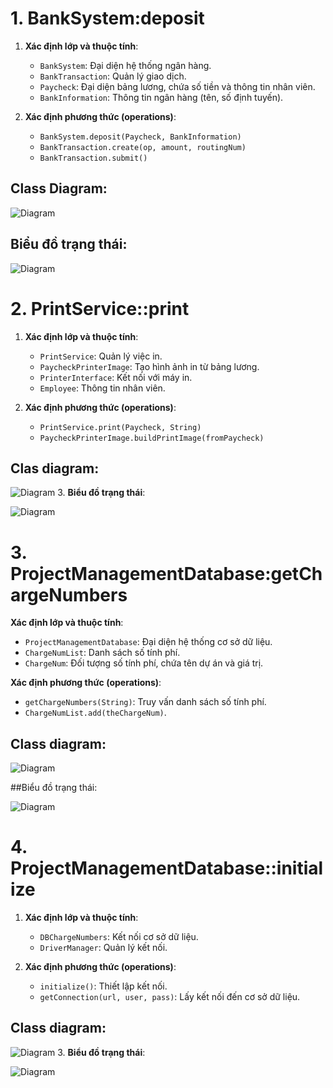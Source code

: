 # 1. **BankSystem:deposit**
1. **Xác định lớp và thuộc tính**:
   - `BankSystem`: Đại diện hệ thống ngân hàng.
   - `BankTransaction`: Quản lý giao dịch.
   - `Paycheck`: Đại diện bảng lương, chứa số tiền và thông tin nhân viên.
   - `BankInformation`: Thông tin ngân hàng (tên, số định tuyến).

2. **Xác định phương thức (operations)**:
   - `BankSystem.deposit(Paycheck, BankInformation)`
   - `BankTransaction.create(op, amount, routingNum)`
   - `BankTransaction.submit()`
## Class Diagram:
![Diagram](https://www.planttext.com/api/plantuml/png/T58xRiCm3Drr2euEO5z0Gn5qA90bA93k1YsphH7h0uaQZA8dwz0ZzGgrOgjL74GJGRqF7wMVh-zzOFGSzIZKY2708vhpQGfC6Zu4fDEJis7Wok6atacT9JolLGtTZ3wOLoill5HvZJnOinEVeb1yyMW2gdIJPPKdPAgiat1YFvYt6b3RQ5Z2qsYHQ_0syjm_HfqXkuKQOgVdWGgFFD4gtbmfBItIRhGJqQ7FQejOsmvcuBQjDkwt-4sc8cssJUiuegOhX-O_HqV-ZlcMMQOlM9SHYYTg7cxMAo462cBRdf5_IvBWl5KKxk2suLP5iIVJfu_o2m00__y30000)
## Biểu đồ trạng thái:
![Diagram](https://www.planttext.com/api/plantuml/png/UhzxlqDnIM9HIMbk3bUqLgo2hgwTWcTAJYeN5uW4SqEA4lEA4vDBClFpd8jI4qjIKnIi59B1B0rDBYooQ9g2IvDoCqiWseh1R5Hj27cGHf0Zh1HA4D8AoVcv1Jcf9K0dEQJcfO0S2W000F__0m00)
# 2. **PrintService::print**
1. **Xác định lớp và thuộc tính**:
   - `PrintService`: Quản lý việc in.
   - `PaycheckPrinterImage`: Tạo hình ảnh in từ bảng lương.
   - `PrinterInterface`: Kết nối với máy in.
   - `Employee`: Thông tin nhân viên.

2. **Xác định phương thức (operations)**:
   - `PrintService.print(Paycheck, String)`
   - `PaycheckPrinterImage.buildPrintImage(fromPaycheck)`
## Clas diagram:
![Diagram](https://www.planttext.com/api/plantuml/png/T951Ri8m44NtFiKiGKeka0L2NLHYWoh11IREj8s8FP5dl8WG9sF1aRW22Ks20TNBxpzl_hUlvyjQ58D6rnZRe0Xye3_iEb5oS3HmFnMrBBKklh2plsGFsTsqyTyS76hDVcbE9XdV1_I2ThYP6JOGAYsuBM2deVO_6Q3ZwBM0puPHCmWSjTUtqKsMvJWhiNJz-cJBb6J4vy-iKIFNDjmHRQe9-1mpAJ1pobxVegDvuaz-P2iffBJajV9yzTQ-W2WavbKUh7E50jh0bkG_uslKaRacNms_TWC00F__0m00)
3. **Biểu đồ trạng thái**:
  
![Diagram](https://www.planttext.com/api/plantuml/png/UhzxlqDnIM9HIMbk3XUGKPAge1HGb5gGM9IPbwwaa5Yi0E8XP3BpIX0IG0vCnZa_jo0djIGr1Ipbaf-NoiKLhHMheAjh1p41H41vG6qALWh1gNaf2YNv2WKWVceH5qGSf0Aa6wZ0BJClipW38W-qayi1g07aIW00003__mC0)
# 3. **ProjectManagementDatabase:getChargeNumbers**
**Xác định lớp và thuộc tính**:
   - `ProjectManagementDatabase`: Đại diện hệ thống cơ sở dữ liệu.
   - `ChargeNumList`: Danh sách số tính phí.
   - `ChargeNum`: Đối tượng số tính phí, chứa tên dự án và giá trị.

**Xác định phương thức (operations)**:
   - `getChargeNumbers(String)`: Truy vấn danh sách số tính phí.
   - `ChargeNumList.add(theChargeNum)`.
  
## Class diagram:

![Diagram](https://www.planttext.com/api/plantuml/png/T55B3e8m4Dtt55t2WWiGOqnqgOJ4nFr09r03nNIcRemdS-6Hl885aO-VBj-ytqmVj_kA62oxkX9v1KGojSqHSzw1WG9hDBm1XWm8vKN8xXN8wn9iWOchCxGKd5wI16gCvPwjDaKOou6prSJYAdh_6TnxHZ9_enJBTh0OQCi-5PGAkCG1dmJui7EZrOzw58JVVjzLXXe_DfaLF43b_4GrBgjmp4j7MHiu4KxgTDfstAjzZV-tZgBbnwLYQP6TDIJc-8pfMNbZ6BIdhT2ezbkV0000__y30000)


##Biểu đồ trạng thái:

![Diagram](https://www.planttext.com/api/plantuml/png/UhzxlqDnIM9HIMbk3bUqLgo2hgwTWcjkGKab5nUO0Wk45gGabcJcfIjOAGI35CC5kE0o86NE-Ra5EQabgIb0TM29L8NWqkJarEBYjD8SLAKGi-7At18pSr9JkBWG9e0K0Tt3vP2Qbm9o6m000F__0m00)
# 4. **ProjectManagementDatabase::initialize**
1. **Xác định lớp và thuộc tính**:
   - `DBChargeNumbers`: Kết nối cơ sở dữ liệu.
   - `DriverManager`: Quản lý kết nối.

2. **Xác định phương thức (operations)**:
   - `initialize()`: Thiết lập kết nối.
   - `getConnection(url, user, pass)`: Lấy kết nối đến cơ sở dữ liệu.
## Class diagram:
![Diagram](https://www.planttext.com/api/plantuml/png/UhzxlqDnIM9HIMbk3bToJc9niOABatD6Ob5wgbzfRb9gKR52DPS266JcPPPa9kPaLgLgQ7BLSi5K5sMMfHRv9kObfgSMmTMcfvOuv-VbfIQNPERdQPGMvLWf19SKPUQbwoYK5gSM8NW5G3DWFB2fwBRhwjgXsM45CgAOoo4rBmNaQ000003__mC0)
3. **Biểu đồ trạng thái**:

![Diagram](https://www.planttext.com/api/plantuml/png/UhzxlqDnIM9HIMbk3XUGKPAgeEIIMPoSdvUNcboIcgAaa5YiW2m0K-GC4SZCImShGN3H542DWFEukAArOXLqTUrGJKNcW6KH1YfOAJWdvkGePEPbbcGcvcHMfN8XIIAf1UgqWklBprCeBarEJYqkJYlDuN98pKi1-H00003__mC0)

